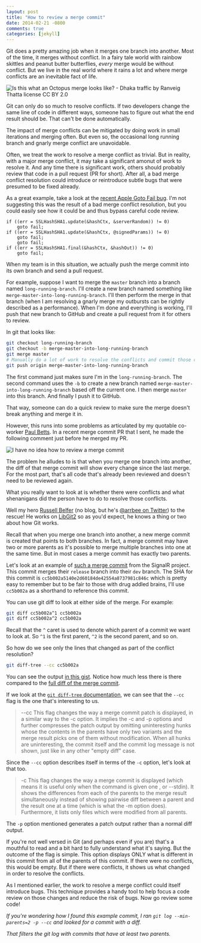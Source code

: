 ```yaml
---
layout: post
title: "How to review a merge commit"
date: 2014-02-21 -0800
comments: true
categories: [jekyll]
---
```


Git does a pretty amazing job when it merges one branch into another. Most of the time, it merges without conflict. In a fairy tale world with rainbow skittles and peanut butter butterflies, _every_ merge would be without conflict.
But we live in the real world where it rains a lot and where merge conflicts are an inevitable fact of life.

![Is this what an Octopus merge looks like? - Dhaka traffic by Ranveig Thatta license CC BY 2.0](https://f.cloud.github.com/assets/19977/2239004/c8908f52-9c0c-11e3-855e-366c67a0abc9.jpg)

Git can only do so much to resolve conflicts. If two developers change the same line of code in different ways, someone has to figure out what the end result should be. That can't be done automatically.

The impact of merge conflicts can be mitigated by doing work in small iterations and merging often. But even so, the occasional long running branch and gnarly merge conflict are unavoidable.

Often, we treat the work to resolve a merge conflict as trivial. But in reality, with a major merge conflict, it may take a significant amonut of work to resolve it. And any time there is significant work, others should probably review that code in a pull request (PR for short). After all, a bad merge conflict resolution could introduce or reintroduce subtle bugs that were presumed to be fixed already.

As a great example, take a look at the [recent Apple Goto Fail bug](http://www.wired.com/threatlevel/2014/02/gotofail/). I'm not suggesting this was the result of a bad merge conflict resolution, but you could easily see how it could be and thus bypass careful code review.

```
if ((err = SSLHashSHA1.update(&hashCtx, &serverRandom)) != 0)
    goto fail;
if ((err = SSLHashSHA1.update(&hashCtx, @signedParams)) != 0)
    goto fail;
    goto fail;
if ((err = SSLHashSHA1.final(&hashCtx, &hashOut)) != 0)
    goto fail;
```

When my team is in this situation, we actually push the merge commit into its own branch and send a pull request.

For example, suppose I want to merge the `master` branch into a branch named `long-running-branch`. I'll create a new branch named something like `merge-master-into-long-running-branch`. I'll then perform the merge in that branch (when I am resolving a gnarly merge my outbursts can be rightly described as a performance). When I'm done and everything is working, I'll push that new branch to GitHub and create a pull request from it for others to review.

In git that looks like:

```bash
git checkout long-running-branch
git checkout -b merge-master-into-long-running-branch
git merge master
# Manually do a lot of work to resolve the conflicts and commit those changes
git push origin merge-master-into-long-running-branch
```

The first command just makes sure I'm in the `long-running-branch`. The second command uses the `-b` to create a new branch named `merge-master-into-long-running-branch` based off the current one. I then merge `master` into this branch. And finally I push it to GitHub.

That way, someone can do a quick review to make sure the merge doesn't break anything and merge it in.

However, this runs into some problems as articulated by my quotable co-worker [Paul Betts](http://paulbetts.org/). In a recent merge commit PR that I sent, he made the following comment just before he merged my PR.

![I have no idea how to review a merge commit](https://f.cloud.github.com/assets/19977/2236359/c3c993ee-9b5b-11e3-8fc3-63c364ca3f08.png)

The problem he alludes to is that when you merge one branch into another, the diff of that merge commit will show every change since the last merge. For the most part, that's all code that's already been reviewed and doesn't need to be reviewed again.

What you really want to look at is whether there were conflicts and what shenanigans did the person have to do to resolve those conflicts.

Well my hero [Russell Belfer](https://github.com/arrbee) (no blog, but he's [@arrbee on Twitter](https://twitter.com/arrbee)) to the rescue! He works on [LibGit2](https://github.com/libgit2/libgit2) so as you'd expect, he knows a thing or two about how Git works.

Recall that when you merge one branch into another, a new merge commit is created that points to both branches. In fact, a merge commit may have two or more parents as it's possible to merge multiple branches into one at the same time. But in most cases a merge commit has exactly two parents.

Let's look at an example of [such a merge commit](https://github.com/SignalR/SignalR/commit/cc5b002a5140e2d60184de42554a8737981c846c) from the SignalR project. This commit merges their `release` branch into their `dev` branch. The SHA for this commit is `cc5b002a5140e2d60184de42554a8737981c846c` which is pretty easy to remember but to be fair to those with drug addled brains, I'll use `cc5b002a` as a shorthand to reference this commit.

You can use git diff to look at either side of the merge. For example:

```bash
git diff cc5b002a^1 cc5b002a
git diff cc5b002a^2 cc5b002a
```

Recall that the `^` caret is used to denote which parent of a commit we want to look at. So `^1` is the first parent, `^2` is the second parent, and so on.

So how do we see only the lines that changed as part of the conflict resolution?

```bash
git diff-tree --cc cc5b002a
```

You can see the output [in this gist](https://gist.github.com/Haacked/9160205). Notice how much less there is there compared to the [full diff of the merge commit](https://github.com/SignalR/SignalR/commit/cc5b002a5140e2d60184de42554a8737981c846c).

If we look at the [`git diff-tree` documentation](http://git-scm.com/docs/git-diff-tree), we can see that the `--cc` flag is the one that's interesting to us.

> --cc
> This flag changes the way a merge commit patch is displayed, in a similar way to the -c option. It implies the -c and -p options and further compresses the patch output by omitting uninteresting hunks whose the contents in the parents have only two variants and the merge result picks one of them without modification. When all hunks are uninteresting, the commit itself and the commit log message is not shown, just like in any other "empty diff" case.

Since the `--cc` option describes itself in terms of the `-c` option, let's look at that too.

> -c
> This flag changes the way a merge commit is displayed (which means it is useful only when the command is given one <tree-ish>, or --stdin). It shows the differences from each of the parents to the merge result simultaneously instead of showing pairwise diff between a parent and the result one at a time (which is what the -m option does). Furthermore, it lists only files which were modified from all parents.

The `-p` option mentioned generates a patch output rather than a normal diff output.

If you're not well versed in Git (and perhaps even if you are) that's a mouthful to read and a bit hard to fully understand what it's saying. But the outcome of the flag is simple. This option displays ONLY what is different in this commit from all of the parents of this commit. If there were no conflicts, this would be empty. But if there were conflicts, it shows us what changed in order to resolve the conflicts.

As I mentioned earlier, the work to resolve a merge conflict could itself introduce bugs. This technique provides a handy tool to help focus a code review on those changes and reduce the risk of bugs. Now go review some code!

_If you're wondering how I found this example commit, I ran `git log --min-parents=2 -p --cc` and looked for a commit with a diff._

_That filters the git log with commits that have at least two parents._
